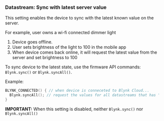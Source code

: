 ### Datastream: Sync with latest server value

This setting enables the device to sync with the latest known value on the server.

For example, user owns a wi-fi connected dimmer light
1. Device goes offline.
2. User sets brightness of the light to 100 in the mobile app 
3. When device comes back online, it will request the latest value from the server and set brightness to 100

To sync device to the latest state, use the firmware API commands: ```Blynk.sync()``` or ```Blynk.syncAll()```.

Example: 
```cpp
BLYNK_CONNECTED() { // when device is conneceted to Blynk Cloud...
  Blynk.syncAll(); // request the values for all datastreams that has "sync" setting enabled
}
```

**IMPORTANT:** When this setting is disabled, neither ```Blynk.sync()``` nor ```Blynk.syncAll()```
